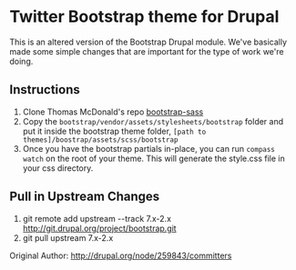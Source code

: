 # Twitter Bootstrap theme for Drupal

This is an altered version of the Bootstrap Drupal module. We've basically made some simple changes that are important for the type of work we're doing.

## Instructions

1. Clone Thomas McDonald's repo [bootstrap-sass](https://github.com/thomas-mcdonald/bootstrap-sass)
2. Copy the `bootstrap/vendor/assets/stylesheets/bootstrap` folder and put it inside the bootstrap theme folder, `[path to themes]/boostrap/assets/scss/bootstrap`
3. Once you have the bootstrap partials in-place, you can run `compass watch` on the root of your theme. This will generate the style.css file in your css directory.

## Pull in Upstream Changes

1. git remote add upstream --track 7.x-2.x http://git.drupal.org/project/bootstrap.git
2. git pull upstream 7.x-2.x

Original Author: http://drupal.org/node/259843/committers

